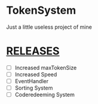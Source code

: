 # TokenSystem
 Just a little useless project of mine                                        
 
# [RELEASES](https://github.com/deDevBin/TokenSystem/releases/)

- [ ] Increased maxTokenSize
- [ ] Increased Speed
- [ ] EventHandler
- [ ] Sorting System
- [ ] Coderedeeming System
